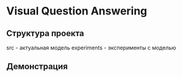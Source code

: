 # Visual Question Answering
## Структура проекта
src - актуальная модель
experiments - эксперименты с моделью
## Демонстрация
